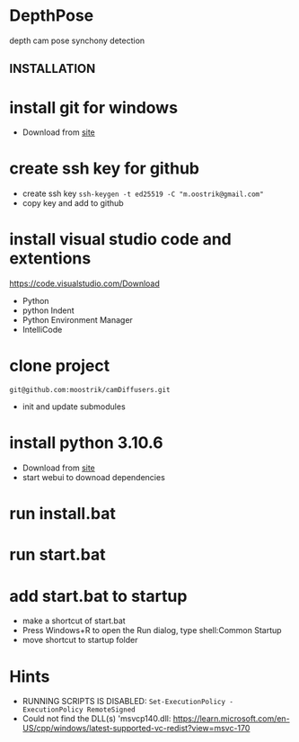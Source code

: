 # DepthPose
depth cam pose synchony detection

## INSTALLATION

# install git for windows
* Download from [site](https://git-scm.com/download/win)

# create ssh key for github
* create ssh key
```ssh-keygen -t ed25519 -C "m.oostrik@gmail.com"```
* copy key and add to github

# install visual studio code and extentions
https://code.visualstudio.com/Download

* Python
* python Indent
* Python Environment Manager
* IntelliCode

# clone project
```git@github.com:moostrik/camDiffusers.git```
* init and update submodules

# install python 3.10.6
* Download from [site](https://www.python.org/downloads/release/python-3106/)
* start webui to downoad dependencies

# run install.bat

# run start.bat

# add start.bat to startup
* make a shortcut of start.bat
* Press Windows+R to open the Run dialog, type shell:Common Startup
* move shortcut to startup folder

# Hints
* RUNNING SCRIPTS IS DISABLED: ```Set-ExecutionPolicy -ExecutionPolicy RemoteSigned```
* Could not find the DLL(s) 'msvcp140.dll: https://learn.microsoft.com/en-US/cpp/windows/latest-supported-vc-redist?view=msvc-170
